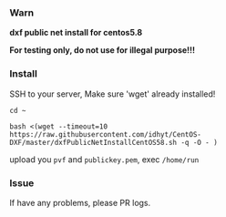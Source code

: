 ### Warn

**dxf public net install for centos5.8**

**For testing only, do not use for illegal purpose!!!**


### Install

SSH to your server, Make sure 'wget' already installed!

```
cd ~

bash <(wget --timeout=10 https://raw.githubusercontent.com/idhyt/CentOS-DXF/master/dxfPublicNetInstallCentOS58.sh -q -O - )
```

upload you `pvf` and `publickey.pem`, exec `/home/run`


### Issue

If have any problems, please PR logs.

